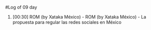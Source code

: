#Log of 09 day

1. [00:30] ROM (by Xataka México) - ROM (by Xataka México) - La propuesta para regular las redes sociales en México

